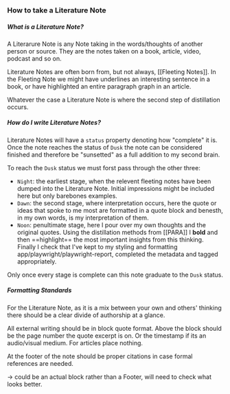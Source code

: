 ### How to take a Literature Note

##### What is a Literature Note?

A Literarure Note is any Note taking in the words/thoughts of another person or source. They are the notes taken on a book, article, video, podcast and so on.

Literature Notes are often born from, but not always, [[Fleeting Notes]]. In the Fleeting Note we might have underlines an interesting sentence in a book, or have highlighted an entire paragraph graph in an article.

Whatever the case a Literature Note is where the second step of distillation occurs.

##### How do I write Literature Notes?

Literature Notes will have a `status` property denoting how "complete" it is. Once the note reaches the status of `Dusk` the note can be considered finished and therefore be "sunsetted" as a full addition to my second brain.

To reach the `Dusk` status we must forst pass through the other three:
- `Night`: the earliest stage, when the relevent fleeting notes have been dumped into the Literature Note. Initial impressions might be included here but only barebones examples.
- `Dawn`: the second stage, where interpretation occurs, here the quote or ideas that spoke to me most are formatted in a quote block and benesth, in my own words, is my interpretation of them.
- `Noon`: penultimate stage, here I pour over my own thoughts and the original quotes. Using the distillation methods from [[PARA]] I **bold** and then ==highlight== the most important insights from this thinking. Finally I check that I've kept to my styling and formatting app/playwright/playwright-report, completed the metadata and tagged appropriately. 

Only once every stage is complete can this note graduate to the `Dusk` status.

##### Formatting Standards

For the Literature Note, as it is a mix between your own and others' thinking there should be a clear divide of authorship at a glance.

All external writing should be in block quote format.
Above the block should be the page number the quote excerpt is on.
Or the timestamp if its an audio/visual medium.
For articles place nothing.

At the footer of the note should be proper citations in case formal references are needed.

-> could be an actual block rather than a Footer, will need to check what looks better.


